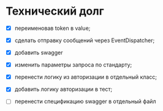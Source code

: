 # Технический долг

- [x] переименовав token в value;
- [x] сделать отправку сообщений через EventDispatcher;
- [x] добавить swagger
- [x] изменить параметры запроса по стандарту;
- [x] перенести логику из авторизации в отдельный класс;
- [x] добавить логику авторизации в тест;
- [ ] перенести спецификацию swagger в отдельный файл

